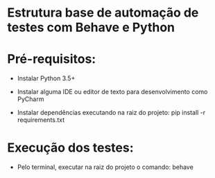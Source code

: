 # Estrutura base de automação de testes com Behave e Python

# Pré-requisitos:
- Instalar Python 3.5+

- Instalar alguma IDE ou editor de texto para desenvolvimento como PyCharm

- Instalar dependências executando na raiz do projeto: pip install -r requirements.txt

# Execução dos testes:

- Pelo terminal, executar na raiz do projeto o comando: behave
